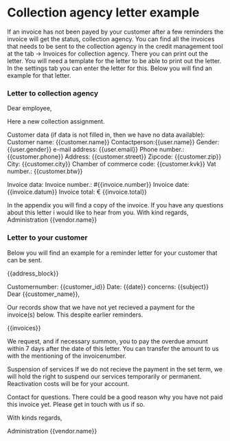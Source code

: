 # Collection agency letter example

If an invoice has not been payed by your customer after a few reminders the invoice will get the status, collection agency. You can find all the invoices that needs to be sent to the collection agency in the credit management tool at the tab -> Invoices for collection agency. There you can print out the letter. You will need a template for the letter to be able to print out the letter. In the settings tab you can enter the letter for this. Below you will find an example for that letter.

### Letter to collection agency

Dear employee,

Here a new collection assignment.

Customer data (if data is not filled in, then we have no data available):
Customer name: {{customer.name}}
Contactperson:{{user.name}}
Gender: {{user.gender}}
e-mail address: {{user.email}}
Phone number.: {{customer.phone}}
Address: {{customer.street}}
Zipcode: {{customer.zip}}
City: {{customer.city}}
Chamber of commerce code: {{customer.kvk}}
Vat number.: {{customer.btw}}

Invoice data:
Invoice number.: #{{invoice.number}}
Invoice date: {{invoice.datum}}
Invoice total: € {{invoice.total}}

In the appendix you will find a copy of the invoice. If you have any questions about this letter i would like to hear from you.
With kind regards,
Administration {{vendor.name}}


### Letter to your customer

Below you will find an example for a reminder letter for your customer that can be sent.

 

{{address_block}}

Customernumber:	{{customer_id}}
Date:	{{date}}
concerns:	{{subject}}
Dear {{customer_name}},

Our records show that we have not yet recieved a payment for the invoice(s) below. This despite earlier reminders.

{{invoices}}

We request, and if necessary summon, you to pay the overdue amount within 7 days after the date of this letter. You can transfer the amount to us with the mentioning of the invoicenumber.

Suspension of services
If we do not recieve the payment in the set term, we will hold the right to suspend our services temporarily or permanent. Reactivation costs will be for your account.

Contact for questions.
There could be a good reason why you have not paid this invoice yet. Please get in touch with us if so.

With kinds regards,

Administration {{vendor.name}}

